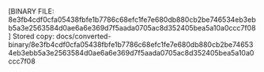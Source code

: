 [BINARY FILE: 8e3fb4cdf0cfa05438fbfe1b7786c68efc1fe7e680db880cb2be746534eb3ebb5a3e2563584d0ae6a6e369d7f5aada0705ac8d352405bea5a10a0ccc7f08]
Stored copy: docs/converted-binary/8e3fb4cdf0cfa05438fbfe1b7786c68efc1fe7e680db880cb2be746534eb3ebb5a3e2563584d0ae6a6e369d7f5aada0705ac8d352405bea5a10a0ccc7f08
